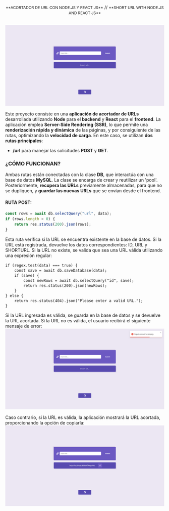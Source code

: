 <p align="center">
    <span style="font-size: 12px;">**ACORTADOR DE URL CON NODE.JS Y REACT JS**</span> // <span style="font-size: 12px;">**SHORT URL WITH NODE.JS AND REACT JS**</span>
</p>

<br>

<img src="https://github.com/matias-romoli/short-url/blob/main/home" alt="Home"/>

Este proyecto consiste en una **aplicación de acortador de URLs** desarrollada utilizando **Node** para el **backend** y **React** para el **frontend**. La aplicación emplea **Server-Side Rendering (SSR)**, lo que permite una **renderización rápida y dinámica** de las páginas, y por consiguiente de las rutas, optimizando la **velocidad de carga**. En este caso, se utilizan **dos rutas principales**:

- **/url** para manejar las solicitudes **POST** y **GET**.

### **¿CÓMO FUNCIONAN?**

Ambas rutas están conectadas con la clase **DB**, que interactúa con una base de datos **MySQL**. La clase se encarga de crear y reutilizar un 'pool'. Posteriormente, **recupera las URLs** previamente almacenadas, para que no se dupliquen, y **guardar las nuevas URLs** que se envían desde el frontend. 

#### **RUTA POST:**

```javascript
const rows = await db.selectQuery("url", data);
if (rows.length > 0) {
    return res.status(200).json(rows);
}
```
Esta ruta verifica si la URL se encuentra existente en la base de datos. Si la URL está registrada, devuelve los datos correspondientes: ID, URL y SHORTURL. Si la URL no existe, se valida que sea una URL válida utilizando una expresión regular:
```
if (regex.test(data) === true) {
    const save = await db.saveDatabase(data);
    if (save) {
        const newRows = await db.selectQuery("id", save);
        return res.status(200).json(newRows);
    }
} else {
    return res.status(404).json("Please enter a valid URL.");
}
```

Si la URL ingresada es válida, se guarda en la base de datos y se devuelve la URL acortada. Si la URL no es válida, el usuario recibirá el siguiente mensaje de error:
<img src="https://github.com/matias-romoli/short-url/blob/main/error" alt="Error"/>

Caso contrario, si la URL es válida, la aplicación mostrará la URL acortada, proporcionando la opción de copiarla:
<img src="https://github.com/matias-romoli/short-url/blob/main/result" alt="Resultado"/>

